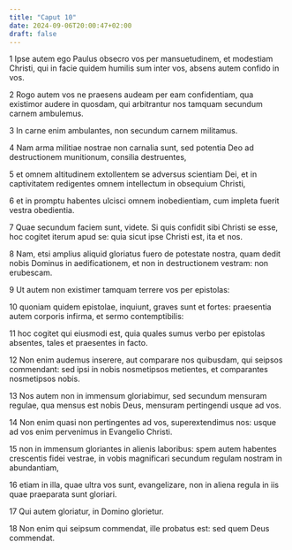```yaml
---
title: "Caput 10"
date: 2024-09-06T20:00:47+02:00
draft: false
---
```



1 Ipse autem ego Paulus obsecro vos per mansuetudinem, et modestiam Christi, qui in facie quidem humilis sum inter vos, absens autem confido in vos.

2 Rogo autem vos ne praesens audeam per eam confidentiam, qua existimor audere in quosdam, qui arbitrantur nos tamquam secundum carnem ambulemus.

3 In carne enim ambulantes, non secundum carnem militamus.

4 Nam arma militiae nostrae non carnalia sunt, sed potentia Deo ad destructionem munitionum, consilia destruentes,

5 et omnem altitudinem extollentem se adversus scientiam Dei, et in captivitatem redigentes omnem intellectum in obsequium Christi,

6 et in promptu habentes ulcisci omnem inobedientiam, cum impleta fuerit vestra obedientia.

7 Quae secundum faciem sunt, videte. Si quis confidit sibi Christi se esse, hoc cogitet iterum apud se: quia sicut ipse Christi est, ita et nos.

8 Nam, etsi amplius aliquid gloriatus fuero de potestate nostra, quam dedit nobis Dominus in aedificationem, et non in destructionem vestram: non erubescam.

9 Ut autem non existimer tamquam terrere vos per epistolas:

10 quoniam quidem epistolae, inquiunt, graves sunt et fortes: praesentia autem corporis infirma, et sermo contemptibilis:

11 hoc cogitet qui eiusmodi est, quia quales sumus verbo per epistolas absentes, tales et praesentes in facto.

12 Non enim audemus inserere, aut comparare nos quibusdam, qui seipsos commendant: sed ipsi in nobis nosmetipsos metientes, et comparantes nosmetipsos nobis.

13 Nos autem non in immensum gloriabimur, sed secundum mensuram regulae, qua mensus est nobis Deus, mensuram pertingendi usque ad vos.

14 Non enim quasi non pertingentes ad vos, superextendimus nos: usque ad vos enim pervenimus in Evangelio Christi.

15 non in immensum gloriantes in alienis laboribus: spem autem habentes crescentis fidei vestrae, in vobis magnificari secundum regulam nostram in abundantiam,

16 etiam in illa, quae ultra vos sunt, evangelizare, non in aliena regula in iis quae praeparata sunt gloriari.

17 Qui autem gloriatur, in Domino glorietur.

18 Non enim qui seipsum commendat, ille probatus est: sed quem Deus commendat.

